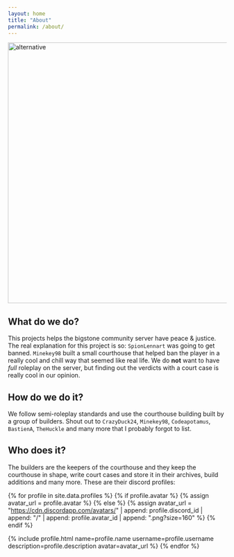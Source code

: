 ```yaml
---
layout: home
title: "About"
permalink: /about/
---
```


<img src="../assets/images/courthouse/def-vs-judge.png" alt="alternative" style="width: 840px; height: 600px;">

## **What do we do?**
This projects helps the bigstone community server have peace & justice. The real explanation for this project is so: `SpionLennart` was going to get banned. `Minekey98` built a small courthouse that helped ban the player in a really cool and chill way that seemed like real life. We do **not** want to have *full* roleplay on the server, but finding out the verdicts with a court case is really cool in our opinion.

## **How do we do it?**
We follow semi-roleplay standards and use the courthouse building built by a group of builders. Shout out to `CrazyDuck24`, `Minekey98`, `Codeapotamus`, `BastienA`, `TheHuckle` and many more that I probably forgot to list.

## **Who does it?**
The builders are the keepers of the courthouse and they keep the courthouse in shape, write court cases and store it in their archives, build additions and many more. These are their discord profiles:

<!-- profiles -->
{% for profile in site.data.profiles %}
  {% if profile.avatar %}
    {% assign avatar_url = profile.avatar %}
  {% else %}
    {% assign avatar_url = "https://cdn.discordapp.com/avatars/" | append: profile.discord_id | append: "/" | append: profile.avatar_id | append: ".png?size=160" %}
  {% endif %}

  {% include profile.html 
    name=profile.name 
    username=profile.username 
    description=profile.description 
    avatar=avatar_url %}
{% endfor %}

